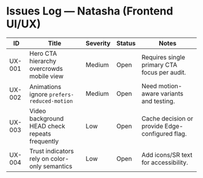 # Issues Log — Natasha (Frontend UI/UX)

| ID | Title | Severity | Status | Notes |
|----|-------|----------|--------|-------|
| UX-001 | Hero CTA hierarchy overcrowds mobile view | Medium | Open | Requires single primary CTA focus per audit. |
| UX-002 | Animations ignore `prefers-reduced-motion` | Medium | Open | Need motion-aware variants and testing. |
| UX-003 | Video background HEAD check repeats frequently | Low | Open | Cache decision or provide Edge-configured flag. |
| UX-004 | Trust indicators rely on color-only semantics | Low | Open | Add icons/SR text for accessibility. |

